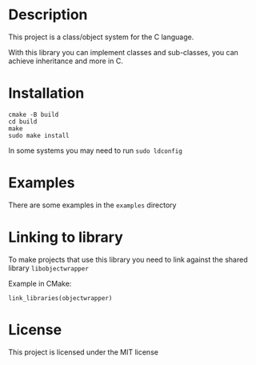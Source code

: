 
# Description

This project is a class/object system for the C language.

With this library you can implement classes and sub-classes, you can achieve inheritance
and more in C.

# Installation

```
cmake -B build
cd build
make
sudo make install
```

In some systems you may need to run `sudo ldconfig`

# Examples

There are some examples in the `examples` directory

# Linking to library

To make projects that use this library you need to link against
the shared library `libobjectwrapper`

Example in CMake:

```
link_libraries(objectwrapper)
```

# License

This project is licensed under the MIT license